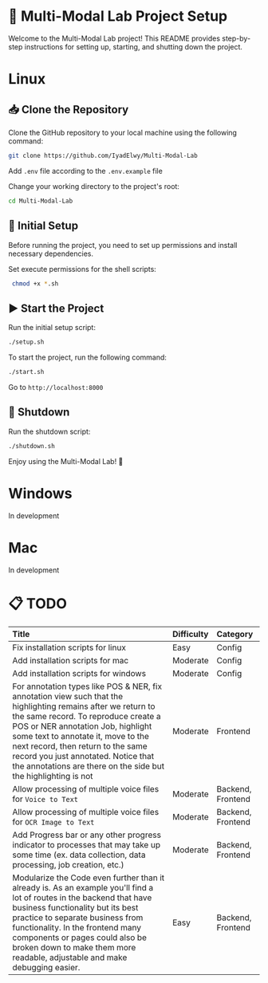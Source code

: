 # 🚀 Multi-Modal Lab Project Setup

Welcome to the Multi-Modal Lab project! This README provides step-by-step instructions for setting up, starting, and shutting down the project.

# Linux

## 📥 Clone the Repository

Clone the GitHub repository to your local machine using the following command:

```bash
git clone https://github.com/IyadElwy/Multi-Modal-Lab
```

Add `.env` file according to the `.env.example` file

Change your working directory to the project's root:

```bash
cd Multi-Modal-Lab
```

## 🔧 Initial Setup

Before running the project, you need to set up permissions and install necessary dependencies.

Set execute permissions for the shell scripts:

```bash
 chmod +x *.sh
```

## ▶️ Start the Project

Run the initial setup script:

```bash
./setup.sh
```

To start the project, run the following command:

```bash
./start.sh
```

Go to `http://localhost:8000`

## 🛑 Shutdown

Run the shutdown script:

```bash
./shutdown.sh
```

Enjoy using the Multi-Modal Lab! 🎉

# Windows

In development

# Mac

In development

# 📋 TODO

| Title                                                                                                                                                                                                                                                                                                                                                                          | Difficulty | Category          |
| :----------------------------------------------------------------------------------------------------------------------------------------------------------------------------------------------------------------------------------------------------------------------------------------------------------------------------------------------------------------------------- | :--------- | :---------------- |
| Fix installation scripts for linux                                                                                                                                                                                                                                                                                                                                             | Easy       | Config            |
| Add installation scripts for mac                                                                                                                                                                                                                                                                                                                                               | Moderate   | Config            |
| Add installation scripts for windows                                                                                                                                                                                                                                                                                                                                           | Moderate   | Config            |
| For annotation types like POS & NER, fix annotation view such that the highlighting remains after we return to the same record. To reproduce create a POS or NER annotation Job, highlight some text to annotate it, move to the next record, then return to the same record you just annotated. Notice that the annotations are there on the side but the highlighting is not | Moderate   | Frontend          |
| Allow processing of multiple voice files for `Voice to Text`                                                                                                                                                                                                                                                                                                                   | Moderate   | Backend, Frontend |
| Allow processing of multiple voice files for `OCR Image to Text`                                                                                                                                                                                                                                                                                                               | Moderate   | Backend, Frontend |
| Add Progress bar or any other progress indicator to processes that may take up some time (ex. data collection, data processing, job creation, etc.)                                                                                                                                                                                                                            | Moderate   | Backend, Frontend |
| Modularize the Code even further than it already is. As an example you'll find a lot of routes in the backend that have business functionality but its best practice to separate business from functionality. In the frontend many components or pages could also be broken down to make them more readable, adjustable and make debugging easier.                             | Easy       | Backend, Frontend |
